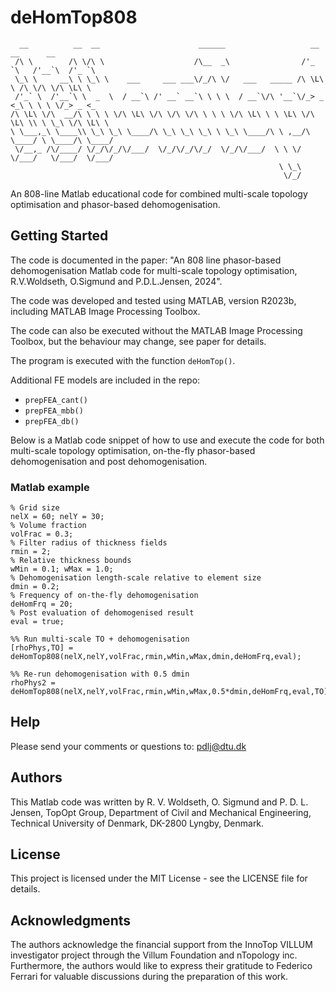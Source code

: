 # deHomTop808
```
  __          __  __                      ______                   __       __      __     
 /\ \        /\ \/\ \                    /\__  _\                /'_ `\   /'__`\  /'_ `\   
 \_\ \     __\ \ \_\ \    ___     ___ ___\/_/\ \/   ___   _____ /\ \L\ \ /\ \/\ \/\ \L\ \  
 /'_` \  /'__`\ \  _  \  / __`\ /' __` __`\ \ \ \  / __`\/\ '__`\/_> _ <_\ \ \ \ \/_> _ <_ 
/\ \L\ \/\  __/\ \ \ \ \/\ \L\ \/\ \/\ \/\ \ \ \ \/\ \L\ \ \ \L\ \/\ \L\ \\ \ \_\ \/\ \L\ \
\ \___,_\ \____\\ \_\ \_\ \____/\ \_\ \_\ \_\ \ \_\ \____/\ \ ,__/\ \____/ \ \____/\ \____/
 \/__,_ /\/____/ \/_/\/_/\/___/  \/_/\/_/\/_/  \/_/\/___/  \ \ \/  \/___/   \/___/  \/___/ 
                                                            \ \_\                          
                                                             \/_/                          
```

An 808-line Matlab educational code for combined multi-scale topology optimisation and phasor-based dehomogenisation.

## Getting Started

The code is documented in the paper: "An 808 line phasor-based dehomogenisation Matlab code for multi-scale topology optimisation, R.V.Woldseth, O.Sigmund and P.D.L.Jensen, 2024".

The code was developed and tested using MATLAB, version R2023b, including MATLAB Image Processing Toolbox.

The code can also be executed without the MATLAB Image Processing Toolbox, but the behaviour may change, see paper for details.

The program is executed with the function ```deHomTop()```.

Additional FE models are included in the repo:
- ```prepFEA_cant()```
- ```prepFEA_mbb()```
- ```prepFEA_db()```

Below is a Matlab code snippet of how to use and execute the code for both multi-scale topology optimisation, on-the-fly phasor-based dehomogenisation and post dehomogenisation.

### Matlab example
```
% Grid size
nelX = 60; nelY = 30;
% Volume fraction
volFrac = 0.3;
% Filter radius of thickness fields
rmin = 2;
% Relative thickness bounds
wMin = 0.1; wMax = 1.0;
% Dehomogenisation length-scale relative to element size
dmin = 0.2;
% Frequency of on-the-fly dehomogenisation
deHomFrq = 20;
% Post evaluation of dehomogenised result
eval = true;

%% Run multi-scale TO + dehomogenisation
[rhoPhys,TO] = deHomTop808(nelX,nelY,volFrac,rmin,wMin,wMax,dmin,deHomFrq,eval); 

%% Re-run dehomogenisation with 0.5 dmin
rhoPhys2 = deHomTop808(nelX,nelY,volFrac,rmin,wMin,wMax,0.5*dmin,deHomFrq,eval,TO); 
```

## Help

Please send your comments or questions to: pdlj@dtu.dk

## Authors

This Matlab code was written by R. V. Woldseth, O. Sigmund and P. D. L. Jensen,
TopOpt Group, Department of Civil and Mechanical Engineering,
Technical University of Denmark,
DK-2800 Lyngby, Denmark.                                                

## License

This project is licensed under the MIT License - see the LICENSE file for details.

## Acknowledgments

The authors acknowledge the financial support from the InnoTop VILLUM investigator project through the Villum Foundation and nTopology inc. Furthermore, the authors would like to express their gratitude to Federico Ferrari for valuable discussions during the preparation of this work.